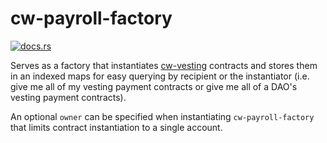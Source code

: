 # cw-payroll-factory

[![docs.rs](https://img.shields.io/docsrs/cw-payroll-factory)](https://docs.rs/cw-payroll-factory/latest/cw_payroll_factory/)

Serves as a factory that instantiates [cw-vesting](../cw-vesting) contracts and stores them in an indexed maps for easy querying by recipient or the instantiator (i.e. give me all of my vesting payment contracts or give me all of a DAO's vesting payment contracts).

An optional `owner` can be specified when instantiating `cw-payroll-factory` that limits contract instantiation to a single account.
